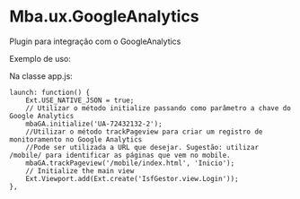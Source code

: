 # Mba.ux.GoogleAnalytics
Plugin para integração com o GoogleAnalytics

Exemplo de uso:

Na classe app.js:

    launch: function() {
        Ext.USE_NATIVE_JSON = true;
        // Utilizar o método initialize passando como parâmetro a chave do Google Analytics
        mbaGA.initialize('UA-72432132-2');
        //Utilizar o método trackPageview para criar um registro de monitoramento no Google Analytics
        //Pode ser utilizada a URL que desejar. Sugestão: utilizar /mobile/ para identificar as páginas que vem no mobile.
        mbaGA.trackPageview('/mobile/index.html', 'Inicio');
        // Initialize the main view
        Ext.Viewport.add(Ext.create('IsfGestor.view.Login'));
    },
